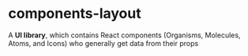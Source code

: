 # components-layout

A **UI library**, which contains React components (Organisms, Molecules, Atoms, and Icons) who generally get data from their props
